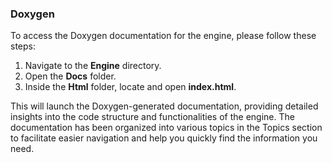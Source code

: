 ### Doxygen

To access the Doxygen documentation for the engine, please follow these steps:

1. Navigate to the **Engine** directory.
2. Open the **Docs** folder.
3. Inside the **Html** folder, locate and open **index.html**.

This will launch the Doxygen-generated documentation, providing detailed insights into the code structure and functionalities of the engine. The documentation has been organized into various topics in the Topics section to facilitate easier navigation and help you quickly find the information you need.